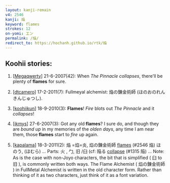 ```yaml
---
layout: kanji-remain
v4: 2546
kanji: 焔
keyword: flames
strokes: 12
on-yomi: エン
permalink: /焔/
redirect_to: https://hochanh.github.io/rtk/焔
---
```


## Koohii stories: 

1) [<a href="http://kanji.koohii.com/profile/Megaqwerty">Megaqwerty</a>] 21-6-2007(42): When <em>The Pinnacle collapses</em>, there&#039;ll be plenty of<strong> flames</strong> for sure.

2) [<a href="http://kanji.koohii.com/profile/dtcamero">dtcamero</a>] 17-2-2011(7): Fullmeyal alchemist: 焔の錬金術師 (ほのおのれんきんじゅつし).

3) [<a href="http://kanji.koohii.com/profile/koohiikun">koohiikun</a>] 18-9-2010(3): <strong>Flames</strong>! <em>Fire</em> blots out <em>The Pinnacle</em> and it <em>collapses</em>!

4) [<a href="http://kanji.koohii.com/profile/ikmys">ikmys</a>] 27-6-2007(3): Got any old<strong> flames</strong>? I sure do, and though they are <em>bound up</em> in my memories of the <em>olden days</em>, any time I am near them, those<strong> flames</strong> start to <em>fire</em> up again.

5) [<a href="http://kanji.koohii.com/profile/kapalama">kapalama</a>] 18-3-2011(2): 焔 =焰=炎, 焰の錬金術師 <a href="../v4/2546.html">flames</a> (#2546 焔) ほのう, (ほむら) ... Parts: 火 , 勹, 旧 /臼 (cf: 陥る <a href="../v4/1315.html">collapse</a> (#1315 陥) ... Note: As is the case with non-Joyo characters, the bit that is simplified ( 臼 to 旧 ), is commonly written both ways. The Flame Alchemist ( 焰の錬金術師 ) in FullMetal Alchemist is written in the old character form. Rather than thinking of it as two characters, just think of it as a font variation.

